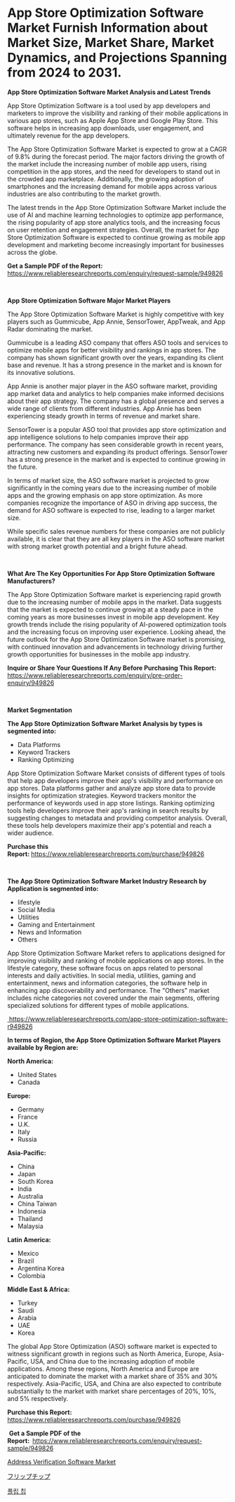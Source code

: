 <p><h1>App Store Optimization Software Market Furnish Information about Market Size, Market Share, Market Dynamics, and Projections Spanning from 2024 to 2031.</h1></p><p><strong>App Store Optimization Software Market Analysis and Latest Trends</strong></p>
<p><p>App Store Optimization Software is a tool used by app developers and marketers to improve the visibility and ranking of their mobile applications in various app stores, such as Apple App Store and Google Play Store. This software helps in increasing app downloads, user engagement, and ultimately revenue for the app developers.</p><p>The App Store Optimization Software Market is expected to grow at a CAGR of 9.8% during the forecast period. The major factors driving the growth of the market include the increasing number of mobile app users, rising competition in the app stores, and the need for developers to stand out in the crowded app marketplace. Additionally, the growing adoption of smartphones and the increasing demand for mobile apps across various industries are also contributing to the market growth.</p><p>The latest trends in the App Store Optimization Software Market include the use of AI and machine learning technologies to optimize app performance, the rising popularity of app store analytics tools, and the increasing focus on user retention and engagement strategies. Overall, the market for App Store Optimization Software is expected to continue growing as mobile app development and marketing become increasingly important for businesses across the globe.</p></p>
<p><strong>Get a Sample PDF of the Report:&nbsp;</strong> <a href="https://www.reliableresearchreports.com/enquiry/request-sample/949826">https://www.reliableresearchreports.com/enquiry/request-sample/949826</a></p>
<p>&nbsp;</p>
<p><strong>App Store Optimization Software Major Market Players</strong></p>
<p><p>The App Store Optimization Software Market is highly competitive with key players such as Gummicube, App Annie, SensorTower, AppTweak, and App Radar dominating the market. </p><p>Gummicube is a leading ASO company that offers ASO tools and services to optimize mobile apps for better visibility and rankings in app stores. The company has shown significant growth over the years, expanding its client base and revenue. It has a strong presence in the market and is known for its innovative solutions.</p><p>App Annie is another major player in the ASO software market, providing app market data and analytics to help companies make informed decisions about their app strategy. The company has a global presence and serves a wide range of clients from different industries. App Annie has been experiencing steady growth in terms of revenue and market share.</p><p>SensorTower is a popular ASO tool that provides app store optimization and app intelligence solutions to help companies improve their app performance. The company has seen considerable growth in recent years, attracting new customers and expanding its product offerings. SensorTower has a strong presence in the market and is expected to continue growing in the future.</p><p>In terms of market size, the ASO software market is projected to grow significantly in the coming years due to the increasing number of mobile apps and the growing emphasis on app store optimization. As more companies recognize the importance of ASO in driving app success, the demand for ASO software is expected to rise, leading to a larger market size.</p><p>While specific sales revenue numbers for these companies are not publicly available, it is clear that they are all key players in the ASO software market with strong market growth potential and a bright future ahead.</p></p>
<p>&nbsp;</p>
<p><strong>What Are The Key Opportunities For App Store Optimization Software Manufacturers?</strong></p>
<p><p>The App Store Optimization Software market is experiencing rapid growth due to the increasing number of mobile apps in the market. Data suggests that the market is expected to continue growing at a steady pace in the coming years as more businesses invest in mobile app development. Key growth trends include the rising popularity of AI-powered optimization tools and the increasing focus on improving user experience. Looking ahead, the future outlook for the App Store Optimization Software market is promising, with continued innovation and advancements in technology driving further growth opportunities for businesses in the mobile app industry.</p></p>
<p><strong>Inquire or Share Your Questions If Any Before Purchasing This Report:</strong> <a href="https://www.reliableresearchreports.com/enquiry/pre-order-enquiry/949826">https://www.reliableresearchreports.com/enquiry/pre-order-enquiry/949826</a></p>
<p>&nbsp;</p>
<p><strong>Market Segmentation</strong></p>
<p><strong>The App Store Optimization Software Market Analysis by types is segmented into:</strong></p>
<p><ul><li>Data Platforms</li><li>Keyword Trackers</li><li>Ranking Optimizing</li></ul></p>
<p><p>App Store Optimization Software Market consists of different types of tools that help app developers improve their app's visibility and performance on app stores. Data platforms gather and analyze app store data to provide insights for optimization strategies. Keyword trackers monitor the performance of keywords used in app store listings. Ranking optimizing tools help developers improve their app's ranking in search results by suggesting changes to metadata and providing competitor analysis. Overall, these tools help developers maximize their app's potential and reach a wider audience.</p></p>
<p><strong>Purchase this Report:&nbsp;</strong><a href="https://www.reliableresearchreports.com/purchase/949826">https://www.reliableresearchreports.com/purchase/949826</a></p>
<p>&nbsp;</p>
<p><strong>The App Store Optimization Software Market Industry Research by Application is segmented into:</strong></p>
<p><ul><li>lifestyle</li><li>Social Media</li><li>Utilities</li><li>Gaming and Entertainment</li><li>News and Information</li><li>Others</li></ul></p>
<p><p>App Store Optimization Software Market refers to applications designed for improving visibility and ranking of mobile applications on app stores. In the lifestyle category, these software focus on apps related to personal interests and daily activities. In social media, utilities, gaming and entertainment, news and information categories, the software help in enhancing app discoverability and performance. The "Others" market includes niche categories not covered under the main segments, offering specialized solutions for different types of mobile applications.</p></p>
<p><a href="https://www.reliableresearchreports.com/app-store-optimization-software-r949826">&nbsp;https://www.reliableresearchreports.com/app-store-optimization-software-r949826</a></p>
<p><strong>In terms of Region, the App Store Optimization Software Market Players available by Region are:</strong></p>
<p>
    <p> <strong> North America: </strong>
        <ul>
            <li>United States</li>
            <li>Canada</li>
        </ul>
        </p> 
    <p> <strong> Europe: </strong>
        <ul>
            <li>Germany</li>
            <li>France</li>
            <li>U.K.</li>
            <li>Italy</li>
            <li>Russia</li>
        </ul>
        </p> 
    <p> <strong> Asia-Pacific: </strong>
        <ul>
            <li>China</li>
            <li>Japan</li>
            <li>South Korea</li>
            <li>India</li>
            <li>Australia</li>
            <li>China Taiwan</li>
            <li>Indonesia</li>
            <li>Thailand</li>
            <li>Malaysia</li>
        </ul>
        </p> 
    <p> <strong> Latin America: </strong>
        <ul>
            <li>Mexico</li>
            <li>Brazil</li>
            <li>Argentina Korea</li>
            <li>Colombia</li>
        </ul>
        </p> 
    <p> <strong> Middle East & Africa: </strong>
        <ul>
            <li>Turkey</li>
            <li>Saudi</li>
            <li>Arabia</li>
            <li>UAE</li>
            <li>Korea</li>
        </ul>
    </p>
    </p>
<p><p>The global App Store Optimization (ASO) software market is expected to witness significant growth in regions such as North America, Europe, Asia-Pacific, USA, and China due to the increasing adoption of mobile applications. Among these regions, North America and Europe are anticipated to dominate the market with a market share of 35% and 30% respectively. Asia-Pacific, USA, and China are also expected to contribute substantially to the market with market share percentages of 20%, 10%, and 5% respectively.</p></p>
<p><strong>Purchase this Report: </strong><a href="https://www.reliableresearchreports.com/purchase/949826">https://www.reliableresearchreports.com/purchase/949826</a></p>
<p>&nbsp;<strong>Get a Sample PDF of the Report:&nbsp;&nbsp;</strong><a href="https://www.reliableresearchreports.com/enquiry/request-sample/949826">https://www.reliableresearchreports.com/enquiry/request-sample/949826</a></p>
<p><strong></strong></p>
<p><p><a href="https://github.com/RichRobinson5/Market-Research-Report-List-4/blob/main/address-verification-software-market.md">Address Verification Software Market</a></p><p><a href="https://github.com/oqoeusbvpadwjs08/Market-Research-Report-List-2/blob/main/457207152976.md">フリップチップ</a></p><p><a href="https://github.com/sougarounis/Market-Research-Report-List-3/blob/main/536916452971.md">플립 칩</a></p></p>